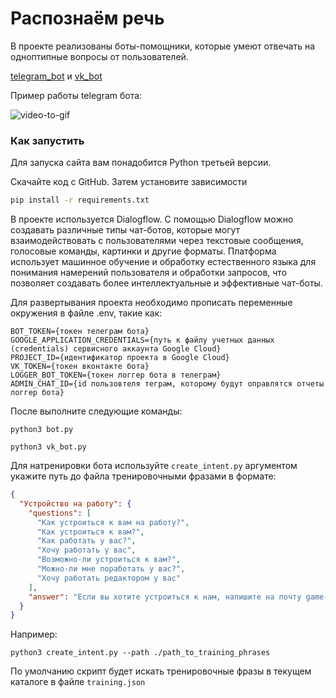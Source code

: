 # Распознаём речь

В проекте реализованы боты-помощники, которые умеют отвечать на одноптипные вопросы от пользователей.

[telegram_bot](https://t.me/chat_voice_dvmn3423_bot) и [vk_bot](https://vk.com/public219929952)

Пример работы telegram бота:

![video-to-gif](https://user-images.githubusercontent.com/73193926/232184885-6bc611ea-5b05-437c-9b61-9a23ee93f81d.gif)


### Как запустить

Для запуска сайта вам понадобится Python третьей версии.

Скачайте код с GitHub. Затем установите зависимости

```sh
pip install -r requirements.txt
```
В проекте используется Dialogflow. С помощью Dialogflow можно создавать различные типы чат-ботов, которые могут взаимодействовать с пользователями через текстовые сообщения, голосовые команды, картинки и другие форматы. Платформа использует машинное обучение и обработку естественного языка для понимания намерений пользователя и обработки запросов, что позволяет создавать более интеллектуальные и эффективные чат-боты.

Для развертывания проекта необходимо прописать переменные окружения в файле .env, такие как:
```
BOT_TOKEN={токен телеграм бота}
GOOGLE_APPLICATION_CREDENTIALS={путь к файлу учетных данных (credentials) сервисного аккаунта Google Cloud}
PROJECT_ID={идентификатор проекта в Google Cloud}
VK_TOKEN={токен вконтакте бота}
LOGGER_BOT_TOKEN={токен логгер бота в телеграм}
ADMIN_CHAT_ID={id пользовтеля теграм, которому будут оправлятся отчеты логгер бота}
```

После выполните следующие команды: 
```
python3 bot.py
```
```
python3 vk_bot.py
```
Для натренировки бота используйте `create_intent.py` аргументом укажите путь до файла тренировочными фразами
в формате:
```json
{
  "Устройство на работу": {
    "questions": [
      "Как устроиться к вам на работу?",
      "Как устроиться к вам?",
      "Как работать у вас?",
      "Хочу работать у вас",
      "Возможно-ли устроиться к вам?",
      "Можно-ли мне поработать у вас?",
      "Хочу работать редактором у вас"
    ],
    "answer": "Если вы хотите устроиться к нам, напишите на почту game-of-verbs@gmail.com мини-эссе о себе и прикрепите ваше портфолио."
  }
}
```
Например:
```
python3 create_intent.py --path ./path_to_training_phrases
```
По умолчанию скрипт будет искать тренировочные фразы в текущем каталоге в файле `training.json`